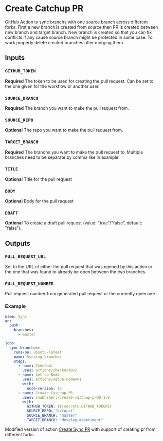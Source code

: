 # Create Catchup PR

GitHub Action to sync branchs with one source branch across different forks. First a new branch is created from source then PR is created between new branch and target branch.
New branch is created so that you can fix conflicts if any cause source branch might be protected in some case.
To work properly delete created branches after merging them.

## Inputs

### `GITHUB_TOKEN`

**Required** The token to be used for creating the pull request. Can be set to the one given for the workflow or another user.

### `SOURCE_BRANCH`

**Required** The branch you want to make the pull request from.

### `SOURCE_REPO`

**Optional** The repo you want to make the pull request from.

### `TARGET_BRANCH`

**Required** The branchs you want to make the pull request to. Multiple branches need to be separate by comma like in example

### `TITLE`

**Optional** Title for the pull request

### `BODY`

**Optional** Body for the pull request

### `DRAFT`

**Optional** To create a draft pull request (value: "true"/"false", default: "false").

## Outputs

### `PULL_REQUEST_URL`

Set to the URL of either the pull request that was opened by this action or the one that was found to already be open between the two branches.

### `PULL_REQUEST_NUMBER`

Pull request number from generated pull request or the currently open one

### Example

```yml
name: Sync
on:
  push:
    branches:
      - master

jobs:
  sync-branches:
    runs-on: ubuntu-latest
    name: Syncing branches
    steps:
      - name: Checkout
        uses: actions/checkout@v2
      - name: Set up Node
        uses: actions/setup-node@v1
        with:
          node-version: 12
      - name: Create Catchup PR
        uses: shubhsherl/create-catchup-pr@0.1.0
        with:
          GITHUB_TOKEN: ${{secrets.GITHUB_TOKEN}}
          SOURCE_REPO: "octocat"
          SOURCE_BRANCH: "master"
          TARGET_BRANCH: "develop,experiment"
```

Modified version of action [Create Sync PR](https://github.com/sudoStatus200/create-sync-pr) with support of creating pr from different forks.
